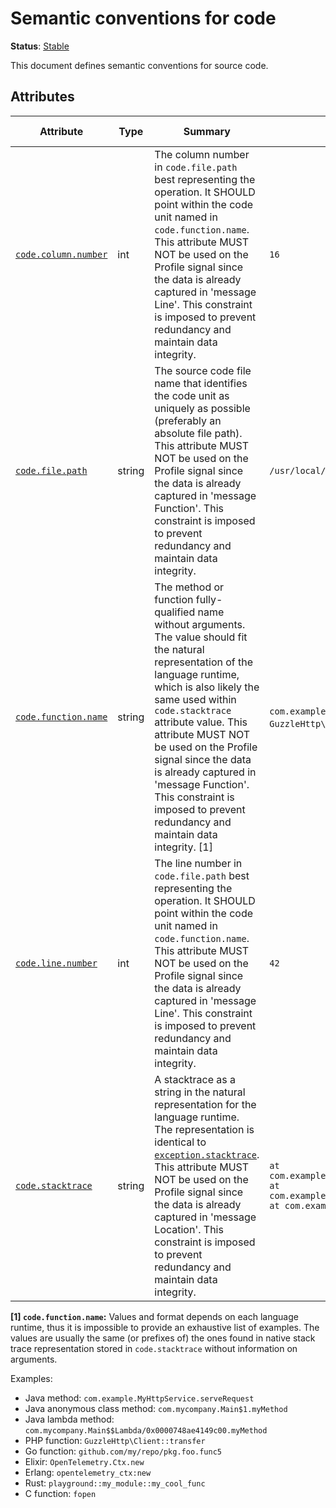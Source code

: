 <!--- Hugo front matter used to generate the website version of this page:
linkTitle: Code
--->

# Semantic conventions for code

**Status**: [Stable][DocumentStatus]

This document defines semantic conventions for source code.

## Attributes

<!-- semconv code -->
<!-- NOTE: THIS TEXT IS AUTOGENERATED. DO NOT EDIT BY HAND. -->
<!-- see templates/registry/markdown/snippet.md.j2 -->
<!-- prettier-ignore-start -->
<!-- markdownlint-capture -->
<!-- markdownlint-disable -->

| Attribute  | Type | Summary  | Examples  | [Requirement Level](https://opentelemetry.io/docs/specs/semconv/general/attribute-requirement-level/) | Stability |
|---|---|---|---|---|---|
| [`code.column.number`](/docs/registry/attributes/code.md) | int | The column number in `code.file.path` best representing the operation. It SHOULD point within the code unit named in `code.function.name`. This attribute MUST NOT be used on the Profile signal since the data is already captured in 'message Line'. This constraint is imposed to prevent redundancy and maintain data integrity. | `16` | `Recommended` | ![Stable](https://img.shields.io/badge/-stable-lightgreen) |
| [`code.file.path`](/docs/registry/attributes/code.md) | string | The source code file name that identifies the code unit as uniquely as possible (preferably an absolute file path). This attribute MUST NOT be used on the Profile signal since the data is already captured in 'message Function'. This constraint is imposed to prevent redundancy and maintain data integrity. | `/usr/local/MyApplication/content_root/app/index.php` | `Recommended` | ![Stable](https://img.shields.io/badge/-stable-lightgreen) |
| [`code.function.name`](/docs/registry/attributes/code.md) | string | The method or function fully-qualified name without arguments. The value should fit the natural representation of the language runtime, which is also likely the same used within `code.stacktrace` attribute value. This attribute MUST NOT be used on the Profile signal since the data is already captured in 'message Function'. This constraint is imposed to prevent redundancy and maintain data integrity. [1] | `com.example.MyHttpService.serveRequest`; `GuzzleHttp\Client::transfer`; `fopen` | `Recommended` | ![Stable](https://img.shields.io/badge/-stable-lightgreen) |
| [`code.line.number`](/docs/registry/attributes/code.md) | int | The line number in `code.file.path` best representing the operation. It SHOULD point within the code unit named in `code.function.name`. This attribute MUST NOT be used on the Profile signal since the data is already captured in 'message Line'. This constraint is imposed to prevent redundancy and maintain data integrity. | `42` | `Recommended` | ![Stable](https://img.shields.io/badge/-stable-lightgreen) |
| [`code.stacktrace`](/docs/registry/attributes/code.md) | string | A stacktrace as a string in the natural representation for the language runtime. The representation is identical to [`exception.stacktrace`](/docs/exceptions/exceptions-spans.md#stacktrace-representation). This attribute MUST NOT be used on the Profile signal since the data is already captured in 'message Location'. This constraint is imposed to prevent redundancy and maintain data integrity. | `at com.example.GenerateTrace.methodB(GenerateTrace.java:13)\n at com.example.GenerateTrace.methodA(GenerateTrace.java:9)\n at com.example.GenerateTrace.main(GenerateTrace.java:5)` | `Opt-In` | ![Stable](https://img.shields.io/badge/-stable-lightgreen) |

**[1] `code.function.name`:** Values and format depends on each language runtime, thus it is impossible to provide an exhaustive list of examples.
The values are usually the same (or prefixes of) the ones found in native stack trace representation stored in
`code.stacktrace` without information on arguments.

Examples:

* Java method: `com.example.MyHttpService.serveRequest`
* Java anonymous class method: `com.mycompany.Main$1.myMethod`
* Java lambda method: `com.mycompany.Main$$Lambda/0x0000748ae4149c00.myMethod`
* PHP function: `GuzzleHttp\Client::transfer`
* Go function: `github.com/my/repo/pkg.foo.func5`
* Elixir: `OpenTelemetry.Ctx.new`
* Erlang: `opentelemetry_ctx:new`
* Rust: `playground::my_module::my_cool_func`
* C function: `fopen`

<!-- markdownlint-restore -->
<!-- prettier-ignore-end -->
<!-- END AUTOGENERATED TEXT -->
<!-- endsemconv -->

[DocumentStatus]: https://opentelemetry.io/docs/specs/otel/document-status

